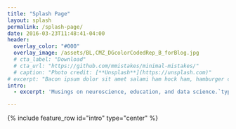 ```yaml
---
title: "Splash Page"
layout: splash
permalink: /splash-page/
date: 2016-03-23T11:48:41-04:00
header:
  overlay_color: "#000"
  overlay_image: /assets/BL,CMZ_DGcolorCodedRep_B_forBlog.jpg
  # cta_label: "Download"
  # cta_url: "https://github.com/mmistakes/minimal-mistakes/"
  # caption: "Photo credit: [**Unsplash**](https://unsplash.com)"
# excerpt: "Bacon ipsum dolor sit amet salami ham hock ham, hamburger corned beef short ribs kielbasa biltong t-bone drumstick tri-tip tail sirloin pork chop."
intro: 
  - excerpt: 'Musings on neuroscience, education, and data science.`type="center"`'

---
```



{% include feature_row id="intro" type="center" %}

